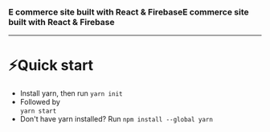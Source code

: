 ### E commerce site built with React & FirebaseE commerce site built with React & Firebase

------------
# ⚡️Quick start
- Install yarn, then run 
`yarn init`
-  Followed by  
`yarn start`
- Don't have yarn installed? Run
`npm install --global yarn`


